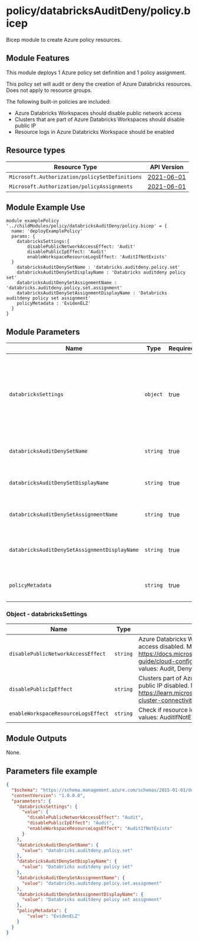 # policy/databricksAuditDeny/policy.bicep
Bicep module to create Azure policy resources.

## Module Features
This module deploys 1 Azure policy set definition and 1 policy assignment.

This policy set will audit or deny the creation of Azure Databricks resources. Does not apply to resource groups.

The following built-in policies are included:

- Azure Databricks Workspaces should disable public network access
- Clusters that are part of Azure Databricks Workspaces should disable public IP
- Resource logs in Azure Databricks Workspace should be enabled

## Resource types

| Resource Type | API Version |
| --- | --- |
| `Microsoft.Authorization/policySetDefinitions` | [2021-06-01](https://docs.microsoft.com/en-us/azure/templates/microsoft.authorization/2021-06-01/policysetdefinitions) |
| `Microsoft.Authorization/policyAssignments` | [2021-06-01](https://docs.microsoft.com/en-us/azure/templates/microsoft.authorization/2021-06-01/policyassignments) |


## Module Example Use
```bicep
module examplePolicy '../childModules/policy/databricksAuditDeny/policy.bicep' = {
  name: 'deployExamplePolicy'
  params: {
    databricksSettings:{
        disablePublicNetworkAccessEffect: 'Audit'
        disablePublicIpEffect: 'Audit'
        enableWorkspaceResourceLogsEffect: 'AuditIfNotExists'
  }
    databricksAuditDenySetName : 'databricks.auditdeny.policy.set'
    databricksAuditDenySetDisplayName : 'Databricks auditdeny policy set'
    databricksAuditDenySetAssignmentName : 'databricks.auditdeny.policy.set.assignment'
    databricksAuditDenySetAssignmentDisplayName : 'Databricks auditdeny policy set assignment'
    policyMetadata : 'EvidenELZ'
  }
}
```

## Module Parameters

| Name | Type | Required | Description |
| --- | --- | --- | --- |
| `databricksSettings` | `object` | true | Object which sets the values of the policy set definition parameters. The specific parameters & what they are for, are described in the `policySetDefinition` resource block.  Additional Details [here](#object---databricksSettings).|
| `databricksAuditDenySetName` | `string` | true | Specifies the policy set name for Databricks audit deny initiative. |
| `databricksAuditDenySetDisplayName` | `string` | true | Specifies the policy set display name for Databricks audit deny initiative. |
| `databricksAuditDenySetAssignmentName` | `string` | true | Specifies the policy set assignment name for Databricks audit deny initiative. |
| `databricksAuditDenySetAssignmentDisplayName` | `string` | true | Specifies the policy set assignment displayname for Databricks audit deny initiative. |
| `policyMetadata` | `string` | true | Specifies metadata source value required for billing and monitoring. |


### Object - databricksSettings
| Name | Type | Description |
| --- | --- | --- |
| `disablePublicNetworkAccessEffect` | `string` | Azure Databricks Workspaces should have public network access disabled. More at: https://docs.microsoft.com/azure/databricks/administration-guide/cloud-configurations/azure/vnet-inject. Allowed values: Audit, Deny, Disabled |
| `disablePublicIpEffect` | `string` | Clusters part of Azure Databricks Workspaces should have public IP disabled. More at: https://learn.microsoft.com/azure/databricks/security/secure-cluster-connectivity. Allowed values: Audit, Deny, Disabled |
| `enableWorkspaceResourceLogsEffect` | `string` | Check if resource logs are enabled for Databricks. Allowed values: AuditIfNotExists, Disabled |

## Module Outputs
None.


## Parameters file example
```json
{
  "$schema": "https://schema.management.azure.com/schemas/2015-01-01/deploymentParameters.json#",
  "contentVersion": "1.0.0.0",
  "parameters": {
    "databricksSettings": {
      "value": {
        "disablePublicNetworkAccessEffect": "Audit",
        "disablePublicIpEffect": "Audit",
        "enableWorkspaceResourceLogsEffect": "AuditIfNotExists"
      }
    },
    "databricksAuditDenySetName": {
      "value": "databricks.auditdeny.policy.set"
    },
    "databricksAuditDenySetDisplayName": {
      "value": "Databricks auditdeny policy set"
    },
    "databricksAuditDenySetAssignmentName": {
      "value": "databricks.auditdeny.policy.set.assignment"
    },
    "databricksAuditDenySetAssignmentDisplayName": {
      "value": "Databricks auditdeny policy set assignment"
    },
    "policyMetadata": {
        "value": "EvidenELZ"
    }
  }
}
```

